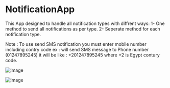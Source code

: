 # NotificationApp

This App designed to handle all notification types with diffrent ways:
1- One method to send all notifications as per type.
2- Seperate method for each notification type.

Note : To use send SMS notification you must enter mobile number including contry code
ex : will send SMS message to Phone number (01247895245) it will be like : +201247895245
where +2 is Egypt contury code.

![image](https://github.com/MohamedElbakly/NotificationAppModule/assets/28056998/e0f97584-7cd0-45ef-a4ad-1d4ea36bcd35)

![image](https://github.com/MohamedElbakly/NotificationAppModule/assets/28056998/679182be-2397-4ce2-85d3-7158e43a870e)
